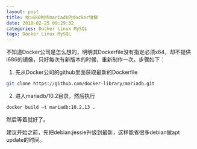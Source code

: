 ```yaml
---
layout: post
title: 给i686制作mariadb的docker镜像
date: 2018-02-25 09:29:32
categories: Docker Linux MySQL
tags: Docker Linux MySQL
---
```


不知道Docker公司是怎么想的，明明其Dockerfile没有指定必须x64，却不提供i686的镜像，只好每次有新版本的时候，重新制作一次。步骤如下：

1. 先从Docker公司的github里面获取最新的Dockerfile

```bash
git clone https://github.com/docker-library/mariadb.git
```

2. 进入mariadb/10.2目录，然后执行

```bash
docker build –t mariadb:10.2.13 .
```

然后等着就好了。

建议开始之前，先把debian:jessie升级到最新，这样能省很多debian做apt update的时间。

